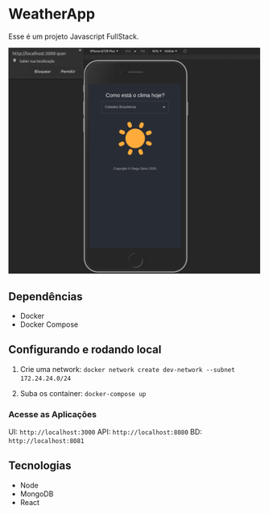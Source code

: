 # WeatherApp
Esse é um projeto Javascript FullStack.

<section>
    <img src="demo.gif" alt="sol animado" width="500"/>
</section>

## Dependências
* Docker
* Docker Compose

## Configurando e rodando local
 1. Crie uma network: 
 `docker network create dev-network --subnet 172.24.24.0/24`


 1. Suba os container: 
 `docker-compose up`

### Acesse as Aplicações
UI: `http://localhost:3000`
API: `http://localhost:8080`
BD: `http://localhost:8081`
## Tecnologias
* Node
* MongoDB
* React
